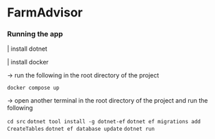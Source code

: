 # FarmAdvisor

### Running the app
| install dotnet

| install docker

-> run the following in the root directory of the project

`docker compose up`

-> open another terminal in the root directory of the project and run the following 

`cd src`
`dotnet tool install -g dotnet-ef`
`dotnet ef migrations add CreateTables`
`dotnet ef database update`
`dotnet run`